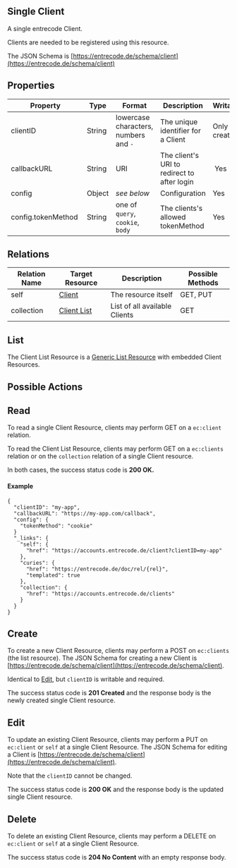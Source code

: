 ## Single Client 
A single entrecode Client.

Clients are needed to be registered using this resource.

The JSON Schema is [https://entrecode.de/schema/client](https://entrecode.de/schema/client)

## Properties

| Property | Type | Format | Description | Writable |
|----------|------|--------|-------------|----------|
|clientID| String | lowercase characters, numbers and `-` | The unique identifier for a Client | Only on creation. |
|callbackURL | String | URI | The client's URI to redirect to after login | Yes|
|config   |Object|*see below*|Configuration |Yes|
|config.tokenMethod | String | one of `query`, `cookie`, `body` | The clients's allowed tokenMethod | Yes |

## Relations

| Relation Name | Target Resource | Description |Possible Methods |
|---------------|-----------------|-------------|-----------------|
| self          | [Client](#)| The resource itself | GET, PUT |
| collection    | [Client List](#list)| List of all available Clients | GET |


## List

The Client List Resource is a [Generic List Resource](/#generic-list-resources) with embedded Client Resources.

## Possible Actions

## Read

To read a single Client Resource, clients may perform GET on a `ec:client` relation.

To read the Client List Resource, clients may perform GET on a `ec:clients` relation or on the `collection` relation of a single Client resource.

In both cases, the success status code is **200 OK.**


#### Example
```
{
  "clientID": "my-app",
  "callbackURL": "https://my-app.com/callback",
  "config": {
    "tokenMethod": "cookie"
  }
  "_links": {
    "self": {
      "href": "https://accounts.entrecode.de/client?clientID=my-app"
    },
    "curies": {
      "href": "https://entrecode.de/doc/rel/{rel}",
      "templated": true
    },
    "collection": {
      "href": "https://accounts.entrecode.de/clients"
    }
  }
}
```


## Create

To create a new Client Resource, clients may perform a POST on `ec:clients` (the list resource). The JSON Schema for creating a new Client is [https://entrecode.de/schema/client](https://entrecode.de/schema/client). 

Identical to [Edit](#edit), but `clientID` is writable and required.

The success status code is **201 Created** and the response body is the newly created single Client resource.


## Edit

To update an existing Client Resource, clients may perform a PUT on `ec:client` or `self` at a single Client Resource. The JSON Schema for editing a Client is [https://entrecode.de/schema/client](https://entrecode.de/schema/client). 

Note that the `clientID` cannot be changed.

The success status code is **200 OK** and the response body is the updated single Client resource.


## Delete

To delete an existing Client Resource, clients may perform a DELETE on `ec:client` or `self` at a single Client Resource. 

The success status code is **204 No Content** with an empty response body.

